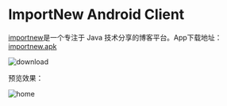 ImportNew Android Client
========================
[importnew](http://www.importnew.com)是一个专注于 Java 技术分享的博客平台。App下载地址：[importnew.apk](http://7i7hhc.com1.z0.glb.clouddn.com/importnew.apk)

![download](http://7i7hhc.com1.z0.glb.clouddn.com/importnew_download.png)

预览效果：

![home](http://7i7hhc.com1.z0.glb.clouddn.com/ImportNew_1.jpg)



